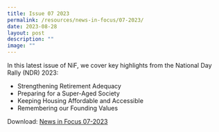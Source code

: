 ```yaml
---
title: Issue 07 2023
permalink: /resources/news-in-focus/07-2023/
date: 2023-08-28
layout: post
description: ""
image: ""
---
```

In this latest issue of NiF, we cover key highlights from the National Day Rally (NDR) 2023:
* Strengthening Retirement Adequacy
* Preparing for a Super-Aged Society
* Keeping Housing Affordable and Accessible
* Remembering our Founding Values

Download: [News in Focus 07-2023](/files/news-in-focus/2023/news%20in%20focus%2007_23.pdf)
